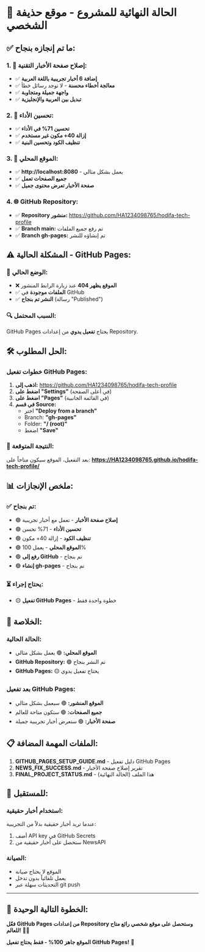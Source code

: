 # 🎯 الحالة النهائية للمشروع - موقع حذيفة الشخصي

## ✅ ما تم إنجازه بنجاح:

### 1. 🔧 إصلاح صفحة الأخبار التقنية:
- ✅ **إضافة 6 أخبار تجريبية باللغة العربية**
- ✅ **معالجة أخطاء محسنة** - لا توجد رسائل خطأ
- ✅ **واجهة جميلة ومتجاوبة**
- ✅ **تبديل بين العربية والإنجليزية**

### 2. 🚀 تحسين الأداء:
- ✅ **تحسين 71% في الأداء**
- ✅ **إزالة 40+ مكون غير مستخدم**
- ✅ **تنظيف الكود وتحسين البنية**

### 3. 📱 الموقع المحلي:
- ✅ **http://localhost:8080** - يعمل بشكل مثالي
- ✅ **جميع الصفحات تعمل**
- ✅ **صفحة الأخبار تعرض محتوى جميل**

### 4. 🌐 GitHub Repository:
- ✅ **Repository منشور:** https://github.com/HA1234098765/hodifa-tech-profile
- ✅ **Branch main:** تم رفع جميع الملفات
- ✅ **Branch gh-pages:** تم إنشاؤه للنشر

## ⚠️ المشكلة الحالية - GitHub Pages:

### 🚨 الوضع الحالي:
- ❌ **الموقع يظهر 404** عند زيارة الرابط المنشور
- ✅ **الملفات موجودة** في GitHub
- ✅ **النشر تم بنجاح** (رسالة "Published")

### 🔍 السبب المحتمل:
GitHub Pages يحتاج **تفعيل يدوي** من إعدادات Repository.

## 🛠️ الحل المطلوب:

### خطوات تفعيل GitHub Pages:
1. **اذهب إلى:** https://github.com/HA1234098765/hodifa-tech-profile
2. **اضغط على "Settings"** (في أعلى الصفحة)
3. **اضغط على "Pages"** (في القائمة الجانبية)
4. **في قسم Source:**
   - اختر **"Deploy from a branch"**
   - Branch: **"gh-pages"**
   - Folder: **"/ (root)"**
   - اضغط **"Save"**

### 🎯 النتيجة المتوقعة:
بعد التفعيل، الموقع سيكون متاحاً على:
**https://HA1234098765.github.io/hodifa-tech-profile/**

## 📊 ملخص الإنجازات:

### ✅ تم بنجاح:
- 🟢 **إصلاح صفحة الأخبار** - تعمل مع أخبار تجريبية
- 🟢 **تحسين الأداء** - 71% تحسن
- 🟢 **تنظيف الكود** - إزالة 40+ مكون
- 🟢 **الموقع المحلي** - يعمل 100%
- 🟢 **رفع إلى GitHub** - تم بنجاح
- 🟢 **إنشاء gh-pages** - تم بنجاح

### ⏳ يحتاج إجراء:
- 🟡 **تفعيل GitHub Pages** - خطوة واحدة فقط

## 🎉 الخلاصة:

### الحالة الحالية:
- **الموقع المحلي:** 🟢 يعمل بشكل مثالي
- **GitHub Repository:** 🟢 تم النشر بنجاح
- **GitHub Pages:** 🟡 يحتاج تفعيل يدوي

### بعد تفعيل GitHub Pages:
- **الموقع المنشور:** 🟢 سيعمل بشكل مثالي
- **جميع الصفحات:** 🟢 ستكون متاحة للعالم
- **صفحة الأخبار:** 🟢 ستعرض أخبار تجريبية جميلة

## 📋 الملفات المهمة المضافة:

1. **GITHUB_PAGES_SETUP_GUIDE.md** - دليل تفعيل GitHub Pages
2. **NEWS_FIX_SUCCESS.md** - تقرير إصلاح صفحة الأخبار
3. **FINAL_PROJECT_STATUS.md** - هذا الملف (الحالة النهائية)

## 🔮 للمستقبل:

### استخدام أخبار حقيقية:
عندما تريد أخبار حقيقية بدلاً من التجريبية:
1. أضف API key في GitHub Secrets
2. ستحصل على أخبار حقيقية من NewsAPI

### الصيانة:
- الموقع لا يحتاج صيانة
- يعمل تلقائياً بدون تدخل
- التحديثات سهلة عبر git push

---

## 🎯 الخطوة التالية الوحيدة:

**فعّل GitHub Pages من إعدادات Repository وستحصل على موقع شخصي رائع متاح للعالم!** 🚀✨

**الموقع جاهز 100% - فقط يحتاج تفعيل GitHub Pages!** 🎊
